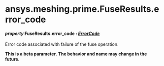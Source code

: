 # ansys.meshing.prime.FuseResults.error_code



#### *property* FuseResults.error_code *: [ErrorCode](ansys.meshing.prime.ErrorCode.md#ansys.meshing.prime.ErrorCode)*

Error code associated with failure of the fuse operation.

**This is a beta parameter**. **The behavior and name may change in the future**.

<!-- !! processed by numpydoc !! -->
